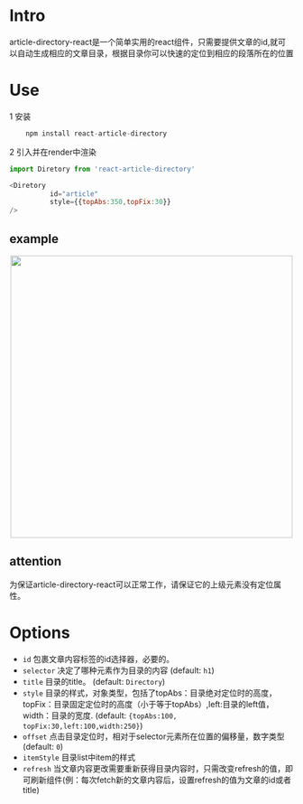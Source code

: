 # Intro
article-directory-react是一个简单实用的react组件，只需要提供文章的id,就可以自动生成相应的文章目录，根据目录你可以快速的定位到相应的段落所在的位置 
# Use
1 安装
``` js
    npm install react-article-directory
```
2 引入并在render中渲染
```js
import Diretory from 'react-article-directory'

<Diretory
          id="article"
          style={{topAbs:350,topFix:30}}
/>
```
## example
<p align="center">
  <img width="500"src="https://thumbnail0.baidupcs.com/thumbnail/107f04b4978ada84f1cc0629a9114414?fid=286227274-250528-734004916999636&time=1506312000&rt=sh&sign=FDTAER-DCb740ccc5511e5e8fedcff06b081203-LPbuicskauCq%2BVB4CYC9pL7u3Rw%3D&expires=8h&chkv=0&chkbd=0&chkpc=&dp-logid=6204222148247951532&dp-callid=0&size=c710_u400&quality=100&vuk=-&ft=video">
</p>  

## attention
为保证article-directory-react可以正常工作，请保证它的上级元素没有定位属性。
# Options  
  * `id` 包裹文章内容标签的id选择器，必要的。<br>
  * `selector` 决定了哪种元素作为目录的内容 (default: `h1`)<br>
  * `title` 目录的title。 (default: `Directory`)<br>
  * `style` 目录的样式，对象类型，包括了topAbs：目录绝对定位时的高度，topFix：目录固定定位时的高度（小于等于topAbs）,left:目录的left值，width：目录的宽度. (default: `{topAbs:100, topFix:30,left:100,width:250}`)<br>
  * `offset` 点击目录定位时，相对于selector元素所在位置的偏移量，数字类型(default: `0`)<br>
  * `itemStyle` 目录list中item的样式<br>
  * `refresh` 当文章内容更改需要重新获得目录内容时，只需改变refresh的值，即可刷新组件(例：每次fetch新的文章内容后，设置refresh的值为文章的id或者title)<br>
